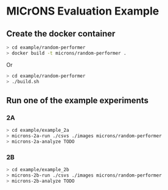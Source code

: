 # MICrONS Evaluation Example

## Create the docker container

```bash
> cd example/random-performer
> docker build -t microns/random-performer .
```

Or

```bash
> cd example/random-performer
> ./build.sh
```

## Run one of the example experiments

### 2A

```bash
> cd example/example_2a
> microns-2a-run ./csvs ./images microns/random-performer
> microns-2a-analyze TODO
```

### 2B

```bash
> cd example/example_2b
> microns-2b-run ./csvs ./images microns/random-performer
> microns-2b-analyze TODO
```